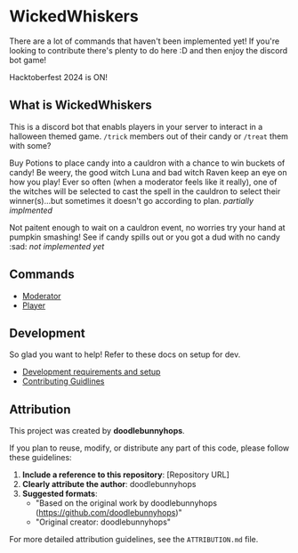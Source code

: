 # WickedWhiskers

There are a lot of commands that haven't been implemented yet! If you're looking to contribute there's plenty to do here :D and then enjoy the discord bot game! 

Hacktoberfest 2024 is ON!

## What is WickedWhiskers

This is a discord bot that enabls players in your server to interact in a halloween themed game.  `/trick` members out of their candy or `/treat` them with some?

Buy Potions to place candy into a cauldron with a chance to win buckets of candy! Be weery, the good witch Luna and bad witch Raven keep an eye on how you play! Ever so often (when a moderator feels like it really), one of the witches will be selected to cast the spell in the cauldron to select their winner(s)...but sometimes it doesn't go according to plan. _partially implmented_

Not paitent enough to wait on a cauldron event, no worries try your hand at pumpkin smashing! See if candy spills out or you got a dud with no candy :sad: _not implemented yet_


## Commands

- [Moderator](/docs/moderator_commands.md)
- [Player](/docs/player_commands.md)


## Development

So glad you want to help! Refer to these docs on setup for dev.
   - [Development requirements and setup](/docs/development.md)
   - [Contributing Guidlines](/docs/CONTRIBUTION.md)

## Attribution

This project was created by **doodlebunnyhops**.

If you plan to reuse, modify, or distribute any part of this code, please follow these guidelines:

1. **Include a reference to this repository**: [Repository URL]
2. **Clearly attribute the author**: doodlebunnyhops
3. **Suggested formats**:
   - "Based on the original work by doodlebunnyhops (https://github.com/doodlebunnyhops)"
   - "Original creator: doodlebunnyhops"

For more detailed attribution guidelines, see the `ATTRIBUTION.md` file.
